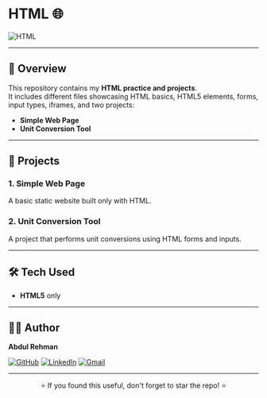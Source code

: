 # HTML 🌐

![HTML](https://img.shields.io/badge/HTML5-orange?style=for-the-badge&logo=html5&logoColor=white)

---

## 📝 Overview
This repository contains my **HTML practice and projects**.  
It includes different files showcasing HTML basics, HTML5 elements, forms, input types, iframes, and two projects:  
- **Simple Web Page**  
- **Unit Conversion Tool**

---

## 🚀 Projects
### 1. Simple Web Page
A basic static website built only with HTML.

### 2. Unit Conversion Tool
A project that performs unit conversions using HTML forms and inputs.

---

## 🛠️ Tech Used
- **HTML5** only  

---

## 👨‍💻 Author
**Abdul Rehman**  

[![GitHub](https://img.shields.io/badge/GitHub-000?style=for-the-badge&logo=github&logoColor=white)](https://github.com/AbdulRehman393) 
[![LinkedIn](https://img.shields.io/badge/LinkedIn-0A66C2?style=for-the-badge&logo=linkedin&logoColor=white)](https://www.linkedin.com/in/khawaja-abdul-rehman-24088b266/) 
[![Gmail](https://img.shields.io/badge/Email-D14836?style=for-the-badge&logo=gmail&logoColor=white)](mailto:khawajaabdulrehman393@gmail.com)  

---

<p align="center">
  ⭐ If you found this useful, don't forget to star the repo! ⭐
</p>
